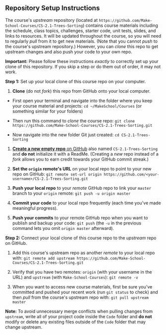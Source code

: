 ## Repository Setup Instructions

The course's *upstream* repository (located at `https://github.com/Make-School-Courses/CS-2.1-Trees-Sorting`) contains course materials including the schedule, class topics, challenges, starter code, unit tests, slides, and links to resources.
It will be updated throughout the course, so you will need to regularly *pull* from it to get new materials.
(Note that you cannot *push* to the course's upstream repository.)
However, you can *clone* this repo to get upstream changes and also push your code to your own repo.

**Important:**
Please follow these instructions *exactly* to correctly set up your clone of this repository. If you skip a step or do them out of order, it may not work.

**Step 1:**
Set up your local clone of this course repo on your computer.

1. **Clone** (do not *fork*) this repo from GitHub onto your local computer.

  - First open your terminal and navigate into the folder where you keep your course material and projects:
  `cd ~/MakeSchool/Courses` (or something similar for your folders)

  - Then run this command to *clone* the course repo:
  `git clone https://github.com/Make-School-Courses/CS-2.1-Trees-Sorting.git`

  - Now navigate into the new folder Git just created:
  `cd CS-2.1-Trees-Sorting`

1. [**Create a new empty repo** on GitHub](https://github.com/new) also named `CS-2.1-Trees-Sorting` and **do not** initialize it with a ReadMe. (Creating a *new* repo instead of a *fork* allows you to earn credit towards your GitHub commit streak.)

1. **Set the `origin` remote's URL** on your local repo to point to your new repo on GitHub:
`git remote set-url origin https://github.com/<your-username>/CS-2.1-Trees-Sorting.git`

1. **Push your local repo** to your *remote* GitHub repo to link your `master` branch to your `origin` remote:
`git push -u origin master`

1. **Commit your code** to your local repo frequently (each time you've made meaningful progress).

1. **Push your commits** to your remote GitHub repo when you want to publish and backup your code:
`git push` (the `-u` in the previous command lets you omit `origin master` afterward).

**Step 2:**
Connect your local clone of this course repo to the *upstream* repo on GitHub.

1. Add this course's upstream repo as another *remote* to your local repo with:
`git remote add upstream https://github.com/Make-School-Courses/CS-2.1-Trees-Sorting.git`

1. Verify that you have two remotes: `origin` (with your username in the URL) and `upstream` (with `Make-School-Courses`):
`git remote -v`

1. When you want to access new course materials, first be sure you've committed and pushed your recent work (run `git status` to check) and then *pull* from the course's upstream repo with:
`git pull upstream master`

**Note:**
To avoid unnecessary merge conflicts when pulling changes from `upstream`, write all of your project code inside the `Code` folder and **do not** modify or delete any existing files outside of the `Code` folder that may change upstream.
